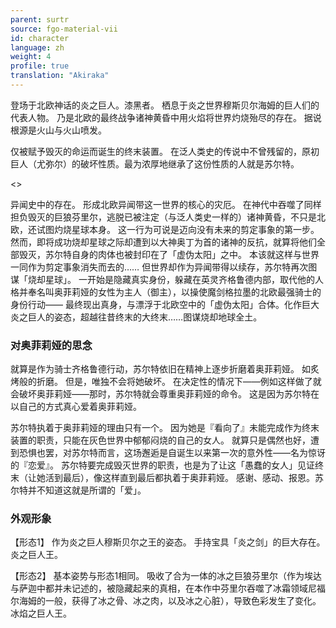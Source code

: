 ```yaml
---
parent: surtr
source: fgo-material-vii
id: character
language: zh
weight: 4
profile: true
translation: "Akiraka"
---
```


登场于北欧神话的炎之巨人。漆黑者。
栖息于炎之世界穆斯贝尔海姆的巨人们的代表人物。
乃是北欧的最终战争诸神黄昏中用火焰将世界灼烧殆尽的存在。
据说根源是火山与火山喷发。

仅被赋予毁灭的命运而诞生的终末装置。
在泛人类史的传说中不曾残留的，原初巨人（尤弥尔）的破坏性质。最为浓厚地继承了这份性质的人就是苏尔特。

<>

异闻史中的存在。
形成北欧异闻带这一世界的核心的灾厄。
在神代中吞噬了同样担负毁灭的巨狼芬里尔，逃脱已被注定（与泛人类史一样的）诸神黄昏，不只是北欧，还试图灼烧星球本身。
这一行为可说是迈向没有未来的剪定事象的第一步。
然而，即将成功烧却星球之际却遭到以大神奥丁为首的诸神的反抗，就算将他们全部毁灭，苏尔特自身的肉体也被封印在了「虚伪太阳」之中。
本该就这样与世界一同作为剪定事象消失而去的……
但世界却作为异闻带得以续存，苏尔特再次图谋「烧却星球」。
一开始是隐藏真实身份，躲藏在英灵齐格鲁德内部，取代他的人格并奉名叫奥菲莉娅的女性为主人（御主），以操使魔剑格拉墨的北欧最强骑士的身份行动——
最终现出真身，与漂浮于北欧空中的「虚伪太阳」合体。化作巨大炎之巨人的姿态，超越往昔终末的大终末……图谋烧却地球全土。

### 对奥菲莉娅的思念

就算是作为骑士齐格鲁德行动，苏尔特依旧在精神上逐步折磨着奥菲莉娅。
如炙烤般的折磨。
但是，唯独不会将她破坏。
在决定性的情况下——例如这样做了就会破坏奥菲莉娅——那时，苏尔特就会尊重奥菲莉娅的命令。
这是因为苏尔特在以自己的方式真心爱着奥菲莉娅。

苏尔特执着于奥菲莉娅的理由只有一个。
因为她是『看向了』未能完成作为终末装置的职责，只能在灰色世界中郁郁闷烧的自己的女人。
就算只是偶然也好，遭到恐惧也罢，对苏尔特而言，这场邂逅是自诞生以来第一次的意外性——名为惊讶的『恋爱』。
苏尔特要完成毁灭世界的职责，也是为了让这「愚蠢的女人」见证终末（让她活到最后），像这样直到最后都执着于奥菲莉娅。
感谢、感动、报恩。苏尔特并不知道这就是所谓的「爱」。

### 外观形象

【形态1】
作为炎之巨人穆斯贝尔之王的姿态。
手持宝具「炎之剑」的巨大存在。炎之巨人王。

【形态2】
基本姿势与形态1相同。
吸收了合为一体的冰之巨狼芬里尔（作为埃达与萨迦中都并未记述的，被隐藏起来的真相，在本作中芬里尔吞噬了冰霜领域尼福尔海姆的一般，获得了冰之骨、冰之肉，以及冰之心脏），导致色彩发生了变化。
冰焰之巨人王。
